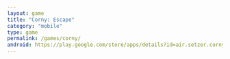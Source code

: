 ```yaml
---
layout: game
title: "Corny: Escape"
category: "mobile"
type: game
permalink: /games/corny/
android: https://play.google.com/store/apps/details?id=air.setzer.corny.escape
---
```

